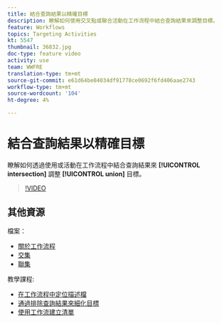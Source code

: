 ```yaml
---
title: 結合查詢結果以精確目標
description: 瞭解如何使用交叉點或聯合活動在工作流程中結合查詢結果來調整目標。
feature: Workflows
topics: Targeting Activities
kt: 5547
thumbnail: 36832.jpg
doc-type: feature video
activity: use
team: WWFRE
translation-type: tm+mt
source-git-commit: e61d64be04034df91778ce0692f6fd406aae2743
workflow-type: tm+mt
source-wordcount: '104'
ht-degree: 4%

---
```



# 結合查詢結果以精確目標

瞭解如何透過使用或活動在工作流程中結合查詢結果來 **[!UICONTROL intersection]** 調整 **[!UICONTROL union]** 目標。

>[!VIDEO](https://video.tv.adobe.com/v/36832?quality=12)

## 其他資源

檔案：

* [關於工作流程](https://docs.adobe.com/content/help/en/campaign-classic/using/automating-with-workflows/introduction/about-workflows.html)
* [交集](https://docs.adobe.com/content/help/en/campaign-classic/using/automating-with-workflows/targeting-activities/intersection.html)
* [聯集](https://docs.adobe.com/content/help/en/campaign-classic/using/automating-with-workflows/targeting-activities/union.html)

教學課程:

* [在工作流程中定位描述檔](/help/acc/getting-started/targeting-profiles-in-a-workflow.md)
* [通過排除查詢結果來細化目標](/help/acc/automating-with-workflows/refining-targets-by-excluding-query-results.md)
* [使用工作流建立清單](/help/acc/automating-with-workflows/creating-lists-with-a-workflow.md)
